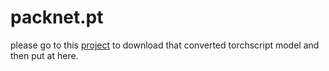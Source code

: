 
# packnet.pt
please go to this [project](https://github.com/TengFeiHan0/monodepth2.cpp) to download that converted torchscript model and then put at here.
